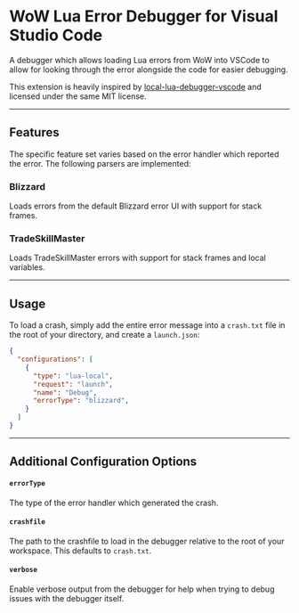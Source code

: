 # WoW Lua Error Debugger for Visual Studio Code

A debugger which allows loading Lua errors from WoW into VSCode to allow for looking through the error alongside the code for easier debugging.

This extension is heavily inspired by [local-lua-debugger-vscode](https://github.com/tomblind/local-lua-debugger-vscode) and licensed under the same MIT license.

---
## Features

The specific feature set varies based on the error handler which reported the error. The following parsers are implemented:

### Blizzard

Loads errors from the default Blizzard error UI with support for stack frames.

### TradeSkillMaster

Loads TradeSkillMaster errors with support for stack frames and local variables.

---
## Usage

To load a crash, simply add the entire error message into a `crash.txt` file in the root of your directory, and create a `launch.json`:
```json
{
  "configurations": [
    {
      "type": "lua-local",
      "request": "launch",
      "name": "Debug",
      "errorType": "blizzard",
    }
  ]
}
```

---
## Additional Configuration Options

#### `errorType`

The type of the error handler which generated the crash.

#### `crashfile`

The path to the crashfile to load in the debugger relative to the root of your workspace. This defaults to `crash.txt`.

#### `verbose`

Enable verbose output from the debugger for help when trying to debug issues with the debugger itself.
